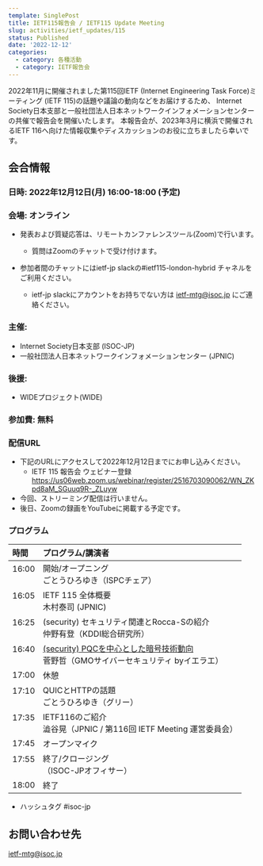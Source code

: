 ```yaml
---
template: SinglePost
title: IETF115報告会 / IETF115 Update Meeting
slug: activities/ietf_updates/115
status: Published
date: '2022-12-12'
categories:
  - category: 各種活動
  - category: IETF報告会
---
```


2022年11月に開催されました第115回IETF (Internet Engineering Task Force)ミーティング (IETF 115)の話題や議論の動向などをお届けするため、 Internet Society日本支部と一般社団法人日本ネットワークインフォメーションセンターの共催で報告会を開催いたします。
本報告会が、2023年3月に横浜で開催されるIETF 116へ向けた情報収集やディスカッションのお役に立ちましたら幸いです。


## 会合情報


### 日時: 2022年12月12日(月) 16:00-18:00 (予定)


### 会場: オンライン

*  発表および質疑応答は、リモートカンファレンスツール(Zoom)で行います。
   * 質問はZoomのチャットで受け付けます。

* 参加者間のチャットにはietf-jp slackの#ietf115-london-hybrid チャネルをご利用ください。
   * ietf-jp slackにアカウントをお持ちでない方は ietf-mtg@isoc.jp にご連絡ください。


### 主催:
*  Internet Society日本支部 (ISOC-JP)
*  一般社団法人日本ネットワークインフォメーションセンター (JPNIC) 


### 後援:
*  WIDEプロジェクト(WIDE)


### 参加費: 無料


### 配信URL
* 下記のURLにアクセスして2022年12月12日までにお申し込みください。
  * IETF 115 報告会 ウェビナー登録  https://us06web.zoom.us/webinar/register/2516703090062/WN_ZKpd8aM_SGuuq9R-_ZLuyw
*  今回、ストリーミング配信は行いません。
*  後日、Zoomの録画をYouTubeに掲載する予定です。

### プログラム

| 時間 | プログラム/講演者 | 
|:---------|:---------------------------------------------------|
|  16:00  <br><br>| 開始/オープニング<br>ごとうひろゆき（ISPCチェア） | 
|  16:05  <br><br>| IETF 115 全体概要 <br> 木村泰司 (JPNIC) |  |
|  16:25  <br><br>|(security) セキュリティ関連とRocca-Sの紹介 <br> 仲野有登（KDDI総合研究所）  | 
|  16:40  <br><br>|[(security) PQCを中心とした暗号技術動向](https://drive.google.com/file/d/19U9RldoxGty5Tsge8UT9yfiZa0zVUF3h/view?usp=sharing) <br> 菅野哲（GMOサイバーセキュリティ byイエラエ）  | 
|  17:00  | 休憩 |
|  17:10  <br><br>|QUICとHTTPの話題 <br>ごとうひろゆき（グリー） |
|  17:35  <br><br>|IETF116のご紹介<br> 澁谷晃（JPNIC / 第116回 IETF Meeting 運営委員会） | 
|  17:45  |オープンマイク | 
|  17:55  <br><br>|終了/クロージング <br>（ISOC-JPオフィサー）|
|  18:00  |終了 |

* ハッシュタグ  #isoc-jp

## お問い合わせ先
ietf-mtg@isoc.jp
